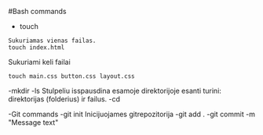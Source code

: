 #Bash commands

- touch

```
Sukuriamas vienas failas.
touch index.html
```

Sukuriami keli failai

```
touch main.css button.css layout.css
```

-mkdir
-ls
Stulpeliu isspausdina esamoje direktorijoje esanti turini: direktorijas (folderius) ir failus.
-cd

-Git commands
-git init
Inicijuojames gitrepozitorija
-git add .
-git commit -m "Message text"
